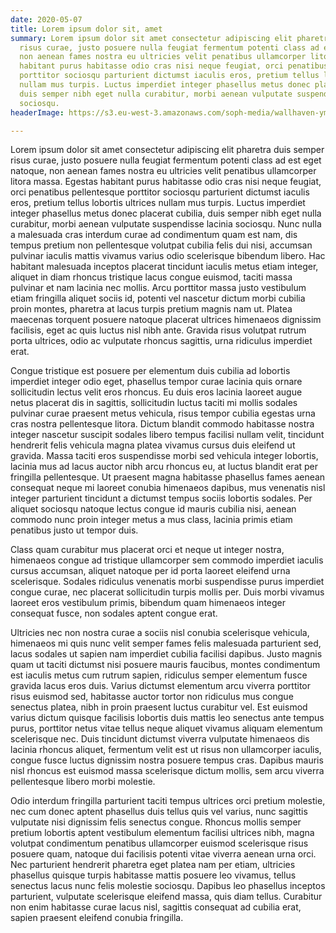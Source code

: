 ```yaml
---
date: 2020-05-07
title: Lorem ipsum dolor sit, amet
summary: Lorem ipsum dolor sit amet consectetur adipiscing elit pharetra duis semper
  risus curae, justo posuere nulla feugiat fermentum potenti class ad est eget natoque,
  non aenean fames nostra eu ultricies velit penatibus ullamcorper litora massa. Egestas
  habitant purus habitasse odio cras nisi neque feugiat, orci penatibus pellentesque
  porttitor sociosqu parturient dictumst iaculis eros, pretium tellus lobortis ultrices
  nullam mus turpis. Luctus imperdiet integer phasellus metus donec placerat cubilia,
  duis semper nibh eget nulla curabitur, morbi aenean vulputate suspendisse lacinia
  sociosqu.
headerImage: https://s3.eu-west-3.amazonaws.com/soph-media/wallhaven-ym97yx.jpg

---
```

Lorem ipsum dolor sit amet consectetur adipiscing elit pharetra duis semper risus curae, justo posuere nulla feugiat fermentum potenti class ad est eget natoque, non aenean fames nostra eu ultricies velit penatibus ullamcorper litora massa. Egestas habitant purus habitasse odio cras nisi neque feugiat, orci penatibus pellentesque porttitor sociosqu parturient dictumst iaculis eros, pretium tellus lobortis ultrices nullam mus turpis. Luctus imperdiet integer phasellus metus donec placerat cubilia, duis semper nibh eget nulla curabitur, morbi aenean vulputate suspendisse lacinia sociosqu. Nunc nulla a malesuada cras interdum curae ad condimentum quam est nam, dis tempus pretium non pellentesque volutpat cubilia felis dui nisi, accumsan pulvinar iaculis mattis vivamus varius odio scelerisque bibendum libero. Hac habitant malesuada inceptos placerat tincidunt iaculis metus etiam integer, aliquet in diam rhoncus tristique lacus congue euismod, taciti massa pulvinar et nam lacinia nec mollis. Arcu porttitor massa justo vestibulum etiam fringilla aliquet sociis id, potenti vel nascetur dictum morbi cubilia proin montes, pharetra at lacus turpis pretium magnis nam ut. Platea maecenas torquent posuere natoque placerat ultrices himenaeos dignissim facilisis, eget ac quis luctus nisl nibh ante. Gravida risus volutpat rutrum porta ultrices, odio ac vulputate rhoncus sagittis, urna ridiculus imperdiet erat.

Congue tristique est posuere per elementum duis cubilia ad lobortis imperdiet integer odio eget, phasellus tempor curae lacinia quis ornare sollicitudin lectus velit eros rhoncus. Eu duis eros lacinia laoreet augue netus placerat dis in sagittis, sollicitudin luctus taciti mi mollis sodales pulvinar curae praesent metus vehicula, risus tempor cubilia egestas urna cras nostra pellentesque litora. Dictum blandit commodo habitasse nostra integer nascetur suscipit sodales libero tempus facilisi nullam velit, tincidunt hendrerit felis vehicula magna platea vivamus cursus duis eleifend ut gravida. Massa taciti eros suspendisse morbi sed vehicula integer lobortis, lacinia mus ad lacus auctor nibh arcu rhoncus eu, at luctus blandit erat per fringilla pellentesque. Ut praesent magna habitasse phasellus fames aenean consequat neque mi laoreet conubia himenaeos dapibus, mus venenatis nisl integer parturient tincidunt a dictumst tempus sociis lobortis sodales. Per aliquet sociosqu natoque lectus congue id mauris cubilia nisi, aenean commodo nunc proin integer metus a mus class, lacinia primis etiam penatibus justo ut tempor duis.

Class quam curabitur mus placerat orci et neque ut integer nostra, himenaeos congue ad tristique ullamcorper sem commodo imperdiet iaculis cursus accumsan, aliquet natoque per id porta laoreet eleifend urna scelerisque. Sodales ridiculus venenatis morbi suspendisse purus imperdiet congue curae, nec placerat sollicitudin turpis mollis per. Duis morbi vivamus laoreet eros vestibulum primis, bibendum quam himenaeos integer consequat fusce, non sodales aptent congue erat.

Ultricies nec non nostra curae a sociis nisl conubia scelerisque vehicula, himenaeos mi quis nunc velit semper fames felis malesuada parturient sed, lacus sodales ut sapien nam imperdiet cubilia facilisi dapibus. Justo magnis quam ut taciti dictumst nisi posuere mauris faucibus, montes condimentum est iaculis metus cum rutrum sapien, ridiculus semper elementum fusce gravida lacus eros duis. Varius dictumst elementum arcu viverra porttitor risus euismod sed, habitasse auctor tortor non ridiculus mus congue senectus platea, nibh in proin praesent luctus curabitur vel. Est euismod varius dictum quisque facilisis lobortis duis mattis leo senectus ante tempus purus, porttitor netus vitae tellus neque aliquet vivamus aliquam elementum scelerisque nec. Duis tincidunt dictumst viverra vulputate himenaeos dis lacinia rhoncus aliquet, fermentum velit est ut risus non ullamcorper iaculis, congue fusce luctus dignissim nostra posuere tempus cras. Dapibus mauris nisl rhoncus est euismod massa scelerisque dictum mollis, sem arcu viverra pellentesque libero morbi molestie.

Odio interdum fringilla parturient taciti tempus ultrices orci pretium molestie, nec cum donec aptent phasellus duis tellus quis vel varius, nunc sagittis vulputate nisi dignissim felis senectus congue. Rhoncus mollis semper pretium lobortis aptent vestibulum elementum facilisi ultrices nibh, magna volutpat condimentum penatibus ullamcorper euismod scelerisque risus posuere quam, natoque dui facilisis potenti vitae viverra aenean urna orci. Nec parturient hendrerit pharetra eget platea nam per etiam, ultricies phasellus quisque turpis habitasse mattis posuere leo vivamus, tellus senectus lacus nunc felis molestie sociosqu. Dapibus leo phasellus inceptos parturient, vulputate scelerisque eleifend massa, quis diam tellus. Curabitur non enim habitasse curae lacus nisl, sagittis consequat ad cubilia erat, sapien praesent eleifend conubia fringilla.